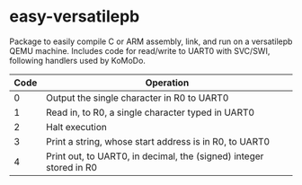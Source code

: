 # easy-versatilepb
Package to easily compile C or ARM assembly, link, and run on a versatilepb QEMU machine. Includes code for read/write to UART0 with SVC/SWI, following handlers used by KoMoDo.

| Code 	| Operation                                                          	|
|------	|--------------------------------------------------------------------	|
| 0    	| Output the single character in R0 to UART0                         	|
| 1    	| Read in, to R0, a single character typed in UART0                  	|
| 2    	| Halt execution                                                     	|
| 3    	| Print a string, whose start address is in R0, to UART0             	|
| 4    	| Print out, to UART0, in decimal, the (signed) integer stored in R0 	|